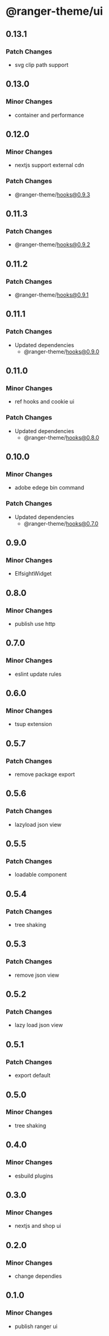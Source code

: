 # @ranger-theme/ui

## 0.13.1

### Patch Changes

- svg clip path support

## 0.13.0

### Minor Changes

- container and performance

## 0.12.0

### Minor Changes

- nextjs support external cdn

### Patch Changes

- @ranger-theme/hooks@0.9.3

## 0.11.3

### Patch Changes

- @ranger-theme/hooks@0.9.2

## 0.11.2

### Patch Changes

- @ranger-theme/hooks@0.9.1

## 0.11.1

### Patch Changes

- Updated dependencies
  - @ranger-theme/hooks@0.9.0

## 0.11.0

### Minor Changes

- ref hooks and cookie ui

### Patch Changes

- Updated dependencies
  - @ranger-theme/hooks@0.8.0

## 0.10.0

### Minor Changes

- adobe edege bin command

### Patch Changes

- Updated dependencies
  - @ranger-theme/hooks@0.7.0

## 0.9.0

### Minor Changes

- ElfsightWidget

## 0.8.0

### Minor Changes

- publish use http

## 0.7.0

### Minor Changes

- eslint update rules

## 0.6.0

### Minor Changes

- tsup extension

## 0.5.7

### Patch Changes

- remove package export

## 0.5.6

### Patch Changes

- lazyload json view

## 0.5.5

### Patch Changes

- loadable component

## 0.5.4

### Patch Changes

- tree shaking

## 0.5.3

### Patch Changes

- remove json view

## 0.5.2

### Patch Changes

- lazy load json view

## 0.5.1

### Patch Changes

- export default

## 0.5.0

### Minor Changes

- tree shaking

## 0.4.0

### Minor Changes

- esbuild plugins

## 0.3.0

### Minor Changes

- nextjs and shop ui

## 0.2.0

### Minor Changes

- change dependies

## 0.1.0

### Minor Changes

- publish ranger ui
